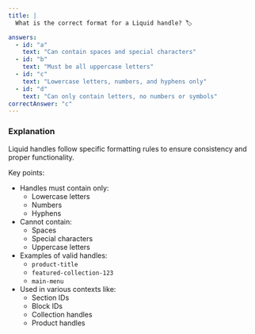 ```yaml
---
title: |
  What is the correct format for a Liquid handle? 🏷️

answers:
  - id: "a"
    text: "Can contain spaces and special characters"
  - id: "b"
    text: "Must be all uppercase letters"
  - id: "c"
    text: "Lowercase letters, numbers, and hyphens only"
  - id: "d"
    text: "Can only contain letters, no numbers or symbols"
correctAnswer: "c"
---
```


### Explanation

Liquid handles follow specific formatting rules to ensure consistency and proper functionality.

Key points:
- Handles must contain only:
  - Lowercase letters
  - Numbers
  - Hyphens
- Cannot contain:
  - Spaces
  - Special characters
  - Uppercase letters
- Examples of valid handles:
  - `product-title`
  - `featured-collection-123`
  - `main-menu`
- Used in various contexts like:
  - Section IDs
  - Block IDs
  - Collection handles
  - Product handles 
